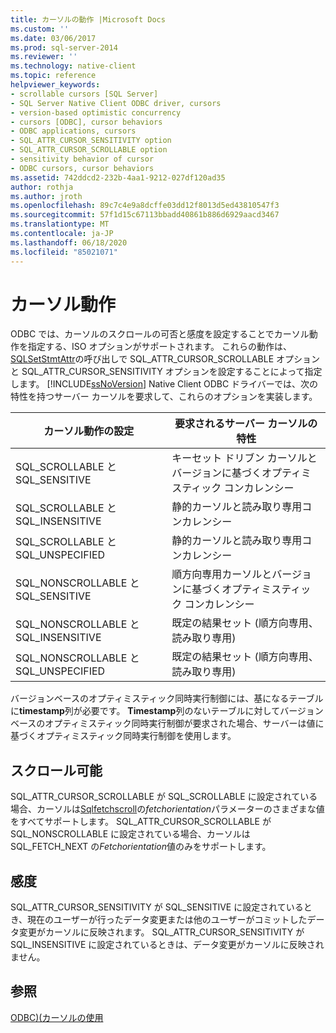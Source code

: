 ```yaml
---
title: カーソルの動作 |Microsoft Docs
ms.custom: ''
ms.date: 03/06/2017
ms.prod: sql-server-2014
ms.reviewer: ''
ms.technology: native-client
ms.topic: reference
helpviewer_keywords:
- scrollable cursors [SQL Server]
- SQL Server Native Client ODBC driver, cursors
- version-based optimistic concurrency
- cursors [ODBC], cursor behaviors
- ODBC applications, cursors
- SQL_ATTR_CURSOR_SENSITIVITY option
- SQL_ATTR_CURSOR_SCROLLABLE option
- sensitivity behavior of cursor
- ODBC cursors, cursor behaviors
ms.assetid: 742ddcd2-232b-4aa1-9212-027df120ad35
author: rothja
ms.author: jroth
ms.openlocfilehash: 89c7c4e9a8dcffe03dd12f8013d5ed43810547f3
ms.sourcegitcommit: 57f1d15c67113bbadd40861b886d6929aacd3467
ms.translationtype: MT
ms.contentlocale: ja-JP
ms.lasthandoff: 06/18/2020
ms.locfileid: "85021071"
---
```

# <a name="cursor-behaviors"></a>カーソル動作
  ODBC では、カーソルのスクロールの可否と感度を設定することでカーソル動作を指定する、ISO オプションがサポートされます。 これらの動作は、 [SQLSetStmtAttr](../native-client-odbc-api/sqlsetstmtattr.md)の呼び出しで SQL_ATTR_CURSOR_SCROLLABLE オプションと SQL_ATTR_CURSOR_SENSITIVITY オプションを設定することによって指定します。 [!INCLUDE[ssNoVersion](../../includes/ssnoversion-md.md)] Native Client ODBC ドライバーでは、次の特性を持つサーバー カーソルを要求して、これらのオプションを実装します。  
  
|カーソル動作の設定|要求されるサーバー カーソルの特性|  
|------------------------------|---------------------------------------------|  
|SQL_SCROLLABLE と SQL_SENSITIVE|キーセット ドリブン カーソルとバージョンに基づくオプティミスティック コンカレンシー|  
|SQL_SCROLLABLE と SQL_INSENSITIVE|静的カーソルと読み取り専用コンカレンシー|  
|SQL_SCROLLABLE と SQL_UNSPECIFIED|静的カーソルと読み取り専用コンカレンシー|  
|SQL_NONSCROLLABLE と SQL_SENSITIVE|順方向専用カーソルとバージョンに基づくオプティミスティック コンカレンシー|  
|SQL_NONSCROLLABLE と SQL_INSENSITIVE|既定の結果セット (順方向専用、読み取り専用)|  
|SQL_NONSCROLLABLE と SQL_UNSPECIFIED|既定の結果セット (順方向専用、読み取り専用)|  
  
 バージョンベースのオプティミスティック同時実行制御には、基になるテーブルに**timestamp**列が必要です。 **Timestamp**列のないテーブルに対してバージョンベースのオプティミスティック同時実行制御が要求された場合、サーバーは値に基づくオプティミスティック同時実行制御を使用します。  
  
## <a name="scrollability"></a>スクロール可能  
 SQL_ATTR_CURSOR_SCROLLABLE が SQL_SCROLLABLE に設定されている場合、カーソルは[Sqlfetchscroll](../native-client-odbc-api/sqlfetchscroll.md)の*fetchorientation*パラメーターのさまざまな値をすべてサポートします。 SQL_ATTR_CURSOR_SCROLLABLE が SQL_NONSCROLLABLE に設定されている場合、カーソルは SQL_FETCH_NEXT の*Fetchorientation*値のみをサポートします。  
  
## <a name="sensitivity"></a>感度  
 SQL_ATTR_CURSOR_SENSITIVITY が SQL_SENSITIVE に設定されているとき、現在のユーザーが行ったデータ変更または他のユーザーがコミットしたデータ変更がカーソルに反映されます。 SQL_ATTR_CURSOR_SENSITIVITY が SQL_INSENSITIVE に設定されているときは、データ変更がカーソルに反映されません。  
  
## <a name="see-also"></a>参照  
 [ODBC&#41;&#40;カーソルの使用](using-cursors-odbc.md)  
  
  
